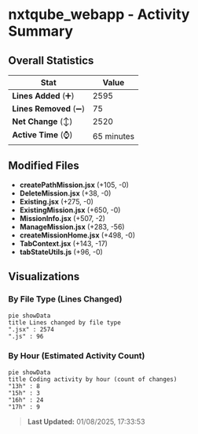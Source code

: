 # nxtqube_webapp - Activity Summary 

## Overall Statistics

| Stat                   | Value                                                             |
| ---------------------- | ----------------------------------------------------------------- |
| **Lines Added** (➕)   | 2595                                          |
| **Lines Removed** (➖) | 75                                        |
| **Net Change** (↕)    | 2520                |
| **Active Time** (⌚)   | 65 minutes |


## Modified Files
- **createPathMission.jsx** (+105, -0)
- **DeleteMission.jsx** (+38, -0)
- **Existing.jsx** (+275, -0)
- **ExistingMission.jsx** (+650, -0)
- **MissionInfo.jsx** (+507, -2)
- **ManageMission.jsx** (+283, -56)
- **createMissionHome.jsx** (+498, -0)
- **TabContext.jsx** (+143, -17)
- **tabStateUtils.js** (+96, -0)

## Visualizations

### By File Type (Lines Changed)

```mermaid
pie showData
title Lines changed by file type
".jsx" : 2574
".js" : 96
```

### By Hour (Estimated Activity Count)

```mermaid
pie showData
title Coding activity by hour (count of changes)
"13h" : 8
"15h" : 3
"16h" : 24
"17h" : 9
```


> **Last Updated:** 01/08/2025, 17:33:53